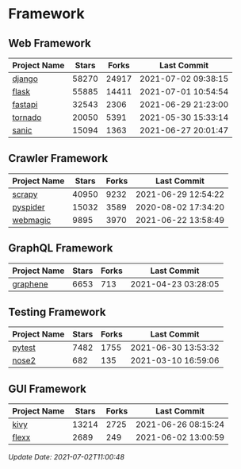# Framework

## Web Framework
| Project Name | Stars | Forks | Last Commit |
| ------------ | ----- | ----- | ----------- |
| [django](https://github.com/django/django) | 58270 | 24917 | 2021-07-02 09:38:15 |
| [flask](https://github.com/pallets/flask) | 55885 | 14411 | 2021-07-01 10:54:54 |
| [fastapi](https://github.com/tiangolo/fastapi) | 32543 | 2306 | 2021-06-29 21:23:00 |
| [tornado](https://github.com/tornadoweb/tornado) | 20050 | 5391 | 2021-05-30 15:33:14 |
| [sanic](https://github.com/sanic-org/sanic) | 15094 | 1363 | 2021-06-27 20:01:47 |

## Crawler Framework
| Project Name | Stars | Forks | Last Commit |
| ------------ | ----- | ----- | ----------- |
| [scrapy](https://github.com/scrapy/scrapy) | 40950 | 9232 | 2021-06-29 12:54:22 |
| [pyspider](https://github.com/binux/pyspider) | 15032 | 3589 | 2020-08-02 17:34:20 |
| [webmagic](https://github.com/code4craft/webmagic) | 9895 | 3970 | 2021-06-22 13:58:49 |

## GraphQL Framework
| Project Name | Stars | Forks | Last Commit |
| ------------ | ----- | ----- | ----------- |
| [graphene](https://github.com/graphql-python/graphene) | 6653 | 713 | 2021-04-23 03:28:05 |

## Testing Framework
| Project Name | Stars | Forks | Last Commit |
| ------------ | ----- | ----- | ----------- |
| [pytest](https://github.com/pytest-dev/pytest) | 7482 | 1755 | 2021-06-30 13:53:32 |
| [nose2](https://github.com/nose-devs/nose2) | 682 | 135 | 2021-03-10 16:59:06 |

## GUI Framework
| Project Name | Stars | Forks | Last Commit |
| ------------ | ----- | ----- | ----------- |
| [kivy](https://github.com/kivy/kivy) | 13214 | 2725 | 2021-06-26 08:15:24 |
| [flexx](https://github.com/flexxui/flexx) | 2689 | 249 | 2021-06-02 13:00:59 |

*Update Date: 2021-07-02T11:00:48*